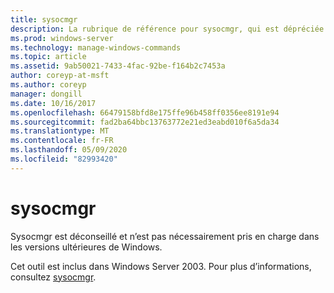 ```yaml
---
title: sysocmgr
description: La rubrique de référence pour sysocmgr, qui est dépréciée et n’est pas garantie pour être prise en charge dans les versions ultérieures de Windows.
ms.prod: windows-server
ms.technology: manage-windows-commands
ms.topic: article
ms.assetid: 9ab50021-7433-4fac-92be-f164b2c7453a
author: coreyp-at-msft
ms.author: coreyp
manager: dongill
ms.date: 10/16/2017
ms.openlocfilehash: 66479158bfd8e175ffe96b458ff0356ee8191e94
ms.sourcegitcommit: fad2ba64bbc13763772e21ed3eabd010f6a5da34
ms.translationtype: MT
ms.contentlocale: fr-FR
ms.lasthandoff: 05/09/2020
ms.locfileid: "82993420"
---
```

# <a name="sysocmgr"></a>sysocmgr

Sysocmgr est déconseillé et n’est pas nécessairement pris en charge dans les versions ultérieures de Windows.

Cet outil est inclus dans Windows Server 2003. Pour plus d’informations, consultez [sysocmgr](https://technet.microsoft.com/library/cc773290(v=ws.10).aspx).
